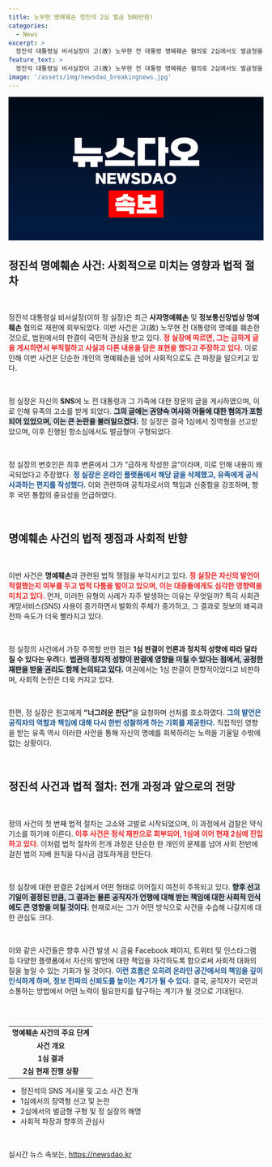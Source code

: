 ```yaml
---
title: 노무현 명예훼손 정진석 2심 벌금 500만원!
categories:
  - News
excerpt: >
  정진석 대통령실 비서실장이 고(故) 노무현 전 대통령 명예훼손 혐의로 2심에서도 벌금형을 구형받았습니다. 급하게 작성한 글에 대해 사과 및 반성을 전하며, 유족과의 화해를 희망하고 있습니다.
feature_text: >
  정진석 대통령실 비서실장이 고(故) 노무현 전 대통령 명예훼손 혐의로 2심에서도 벌금형을 구형받았습니다. 급하게 작성한 글에 대해 사과 및 반성을 전하며, 유족과의 화해를 희망하고 있습니다.
image: '/assets/img/newsdao_breakingnews.jpg'
---
```


<p><img src="/assets/img/newsdao_breakingnews.jpg" alt="flaretime 속보" /></p>

<h2 data-ke-size="size26">정진석 명예훼손 사건: 사회적으로 미치는 영향과 법적 절차</h2>

<p data-ke-size="size16">&nbsp;</p>

<p>정진석 대통령실 비서실장(이하 정 실장)은 최근 <strong>사자명예훼손</strong> 및 <strong>정보통신망법상 명예훼손</strong> 혐의로 재판에 회부되었다. 이번 사건은 고(故) 노무현 전 대통령의 명예를 훼손한 것으로, 법원에서의 판결이 국민적 관심을 받고 있다. <b><span style="color: #ee2323;">정 실장에 따르면, 그는 급하게 글을 게시하면서 부적절하고 사실과 다른 내용을 담은 표현을 했다고 주장하고 있다.</span></b> 이로 인해 이번 사건은 단순한 개인의 명예훼손을 넘어 사회적으로도 큰 파장을 일으키고 있다. </p>

<p data-ke-size="size16">&nbsp;</p>

<p>정 실장은 자신의 <strong>SNS</strong>에 노 전 대통령과 그 가족에 대한 장문의 글을 게시하였으며, 이로 인해 유족의 고소를 받게 되었다. <b><span style="background-color: #21538527;">그의 글에는 권양숙 여사와 아들에 대한 혐의가 포함되어 있었으며, 이는 큰 논란을 불러일으켰다.</span></b> 정 실장은 결국 1심에서 징역형을 선고받았으며, 이후 진행된 항소심에서도 벌금형이 구형되었다.</p>

<p data-ke-size="size16">&nbsp;</p>

<p>정 실장의 변호인은 최후 변론에서 그가 “급하게 작성한 글”이라며, 이로 인해 내용이 왜곡되었다고 주장했다. <b><span style="color: #1a5490;">정 실장은 온라인 플랫폼에서 해당 글을 삭제했고, 유족에게 공식 사과하는 편지를 작성했다.</span></b> 이와 관련하여 공직자로서의 책임과 신중함을 강조하며, 향후 국민 통합의 중요성을 언급하였다.</p>

<p data-ke-size="size16">&nbsp;</p>

<h2 data-ke-size="size26">명예훼손 사건의 법적 쟁점과 사회적 반향</h2>

<p data-ke-size="size16">&nbsp;</p>

<p>이번 사건은 <strong>명예훼손</strong>과 관련된 법적 쟁점을 부각시키고 있다. <b><span style="color: #ee2323;">정 실장은 자신의 발언이 적절했는지 여부를 두고 법적 다툼을 벌이고 있으며, 이는 대중들에게도 심각한 영향력을 미치고 있다.</span></b> 먼저, 이러한 유형의 사례가 자주 발생하는 이유는 무엇일까? 특히 사회관계망서비스(SNS) 사용이 증가하면서 발화의 주체가 증가하고, 그 결과로 정보의 왜곡과 전파 속도가 더욱 빨라지고 있다.</p>

<p data-ke-size="size16">&nbsp;</p>

<p>정 실장의 사건에서 가장 주목할 만한 점은 <strong>1심 판결이 언론과 정치적 성향에 따라 달라질 수 있다는 우려</strong>다. <b><span style="background-color: #21538527;">법관의 정치적 성향이 판결에 영향을 미칠 수 있다는 점에서, 공정한 재판을 받을 권리도 함께 논의되고 있다.</span></b> 여권에서는 1심 판결이 편향적이었다고 비판하며, 사회적 논란은 더욱 커지고 있다.</p>

<p data-ke-size="size16">&nbsp;</p>

<p>한편, 정 실장은 원고에게 <strong>“너그러운 판단”</strong>을 요청하며 선처를 호소하였다. <b><span style="color: #1a5490;">그의 발언은 공직자의 역할과 책임에 대해 다시 한번 성찰하게 하는 기회를 제공한다.</span></b> 직접적인 영향을 받는 유족 역시 이러한 사안을 통해 자신의 명예를 회복하려는 노력을 기울일 수밖에 없는 상황이다.</p>

<p data-ke-size="size16">&nbsp;</p>

<h2 data-ke-size="size26">정진석 사건과 법적 절차: 전개 과정과 앞으로의 전망</h2>

<p data-ke-size="size16">&nbsp;</p>

<p>정의 사건의 첫 번째 법적 절차는 고소와 고발로 시작되었으며, 이 과정에서 검찰은 약식 기소를 하기에 이른다. <b><span style="color: #ee2323;">이후 사건은 정식 재판으로 회부되어, 1심에 이어 현재 2심에 진입하고 있다.</span></b> 이처럼 법적 절차의 전개 과정은 단순한 한 개인의 문제를 넘어 사회 전반에 걸친 법의 지배 원칙을 다시금 검토하게끔 만든다.</p>

<p data-ke-size="size16">&nbsp;</p>

<p>정 실장에 대한 판결은 2심에서 어떤 형태로 이어질지 여전히 주목되고 있다. <b><span style="background-color: #21538527;">향후 선고 기일이 결정된 만큼, 그 결과는 물론 공직자가 언행에 대해 받는 책임에 대한 사회적 인식에도 큰 영향을 미칠 것이다.</span></b> 현재로서는 그가 어떤 방식으로 사건을 수습해 나갈지에 대한 관심도 크다.</p>

<p data-ke-size="size16">&nbsp;</p>

<p>이와 같은 사건들은 향후 사건 발생 시 금융 Facebook 페이지, 트위터 및 인스타그램 등 다양한 플랫폼에서 자신의 발언에 대한 책임을 자각하도록 함으로써 사회적 대화의 질을 높일 수 있는 기회가 될 것이다. <b><span style="color: #1a5490;">이런 흐름은 오히려 온라인 공간에서의 책임을 깊이 인식하게 하며, 정보 전파의 신뢰도를 높이는 계기가 될 수 있다.</span></b> 결국, 공직자가 국민과 소통하는 방법에서 어떤 노력이 필요한지를 탐구하는 계기가 될 것으로 기대된다.</p>

<p data-ke-size="size16">&nbsp;</p>

<hr style="height: 1px; border: none; background-color: #eee;"/>

<table style="width: 100%;">
    <tr>
        <td style="text-align: center; height: 17px;"><b>명예훼손 사건의 주요 단계</b></td>
    </tr>
    <tr>
        <td style="text-align: center; height: 17px;"><b>사건 개요</b></td>
    </tr>
    <tr>
        <td style="text-align: center; height: 17px;"><b>1심 결과</b></td>
    </tr>
    <tr>
        <td style="text-align: center; height: 17px;"><b>2심 현재 진행 상황</b></td>
    </tr>
</table>

<ul>
    <li>정진석의 SNS 게시물 및 고소 사건 전개</li>
    <li>1심에서의 징역형 선고 및 논란</li>
    <li>2심에서의 벌금형 구형 및 정 실장의 해명</li>
    <li>사회적 파장과 향후의 관심사</li>
</ul>

<p data-ke-size="size16">&nbsp;</p>
실시간 뉴스 속보는, <a href="https://newsdao.kr" rel="dofollow">https://newsdao.kr</a>


